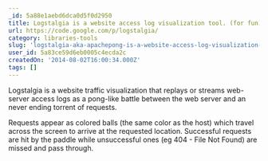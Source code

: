 ```yaml
---
_id: 5a88e1aebd6dca0d5f0d2950
title: Logstalgia is a website access log visualization tool. (for fun)
url: https://code.google.com/p/logstalgia/
category: libraries-tools
slug: 'logstalgia-aka-apachepong-is-a-website-access-log-visualization-tool'
user_id: 5a83ce59d6eb0005c4ecda2c
createdOn: '2014-08-02T16:00:34.000Z'
tags: []
---
```


Logstalgia is a website traffic visualization that replays or streams web-server access logs as a pong-like battle between the web server and an never ending torrent of requests.

Requests appear as colored balls (the same color as the host) which travel across the screen to arrive at the requested location. Successful requests are hit by the paddle while unsuccessful ones (eg 404 - File Not Found) are missed and pass through.
